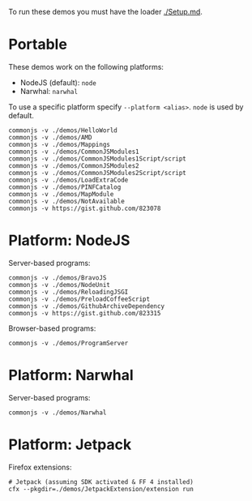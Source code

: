 
To run these demos you must have the loader [./Setup.md](https://github.com/pinf/loader-js/blob/master/docs/Setup.md).

Portable
========

These demos work on the following platforms:

  * NodeJS (default): `node`
  * Narwhal: `narwhal`

To use a specific platform specify `--platform <alias>`. `node` is used by default.

    commonjs -v ./demos/HelloWorld
    commonjs -v ./demos/AMD
    commonjs -v ./demos/Mappings
    commonjs -v ./demos/CommonJSModules1
    commonjs -v ./demos/CommonJSModules1Script/script
    commonjs -v ./demos/CommonJSModules2
    commonjs -v ./demos/CommonJSModules2Script/script
    commonjs -v ./demos/LoadExtraCode
    commonjs -v ./demos/PINFCatalog
    commonjs -v ./demos/MapModule
    commonjs -v ./demos/NotAvailable
    commonjs -v https://gist.github.com/823078


Platform: NodeJS
================

Server-based programs:

    commonjs -v ./demos/BravoJS
    commonjs -v ./demos/NodeUnit
    commonjs -v ./demos/ReloadingJSGI
    commonjs -v ./demos/PreloadCoffeeScript
    commonjs -v ./demos/GithubArchiveDependency
    commonjs -v https://gist.github.com/823315

Browser-based programs:

    commonjs -v ./demos/ProgramServer


Platform: Narwhal
=================

Server-based programs:

    commonjs -v ./demos/Narwhal


Platform: Jetpack
=================

Firefox extensions:

    # Jetpack (assuming SDK activated & FF 4 installed)
    cfx --pkgdir=./demos/JetpackExtension/extension run
